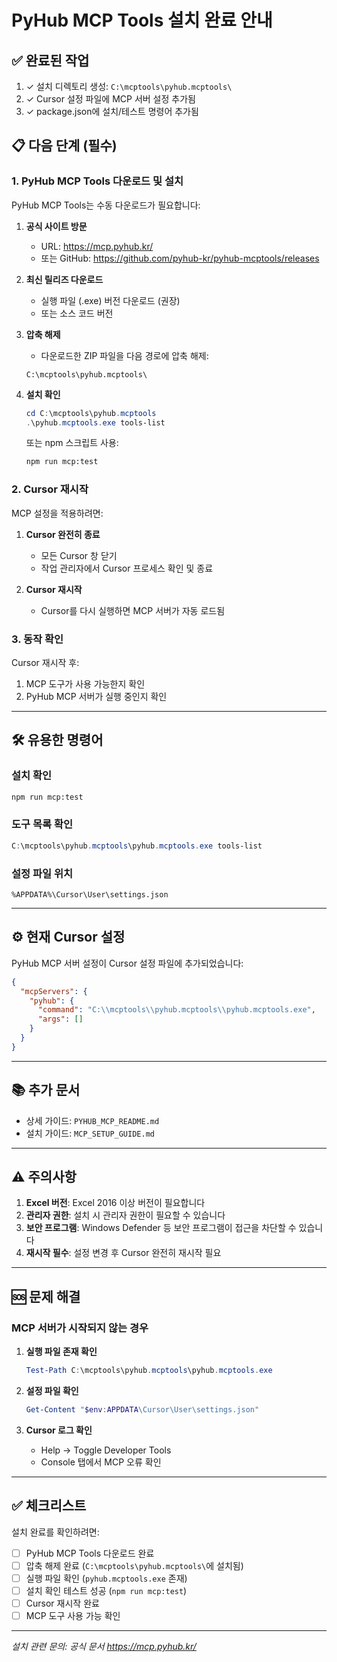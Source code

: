 # PyHub MCP Tools 설치 완료 안내

## ✅ 완료된 작업

1. ✓ 설치 디렉토리 생성: `C:\mcptools\pyhub.mcptools\`
2. ✓ Cursor 설정 파일에 MCP 서버 설정 추가됨
3. ✓ package.json에 설치/테스트 명령어 추가됨

## 📋 다음 단계 (필수)

### 1. PyHub MCP Tools 다운로드 및 설치

PyHub MCP Tools는 수동 다운로드가 필요합니다:

1. **공식 사이트 방문**
   - URL: https://mcp.pyhub.kr/
   - 또는 GitHub: https://github.com/pyhub-kr/pyhub-mcptools/releases

2. **최신 릴리즈 다운로드**
   - 실행 파일 (.exe) 버전 다운로드 (권장)
   - 또는 소스 코드 버전

3. **압축 해제**
   - 다운로드한 ZIP 파일을 다음 경로에 압축 해제:
   ```
   C:\mcptools\pyhub.mcptools\
   ```

4. **설치 확인**
   ```powershell
   cd C:\mcptools\pyhub.mcptools
   .\pyhub.mcptools.exe tools-list
   ```
   
   또는 npm 스크립트 사용:
   ```bash
   npm run mcp:test
   ```

### 2. Cursor 재시작

MCP 설정을 적용하려면:

1. **Cursor 완전히 종료**
   - 모든 Cursor 창 닫기
   - 작업 관리자에서 Cursor 프로세스 확인 및 종료

2. **Cursor 재시작**
   - Cursor를 다시 실행하면 MCP 서버가 자동 로드됨

### 3. 동작 확인

Cursor 재시작 후:

1. MCP 도구가 사용 가능한지 확인
2. PyHub MCP 서버가 실행 중인지 확인

---

## 🛠️ 유용한 명령어

### 설치 확인
```bash
npm run mcp:test
```

### 도구 목록 확인
```powershell
C:\mcptools\pyhub.mcptools\pyhub.mcptools.exe tools-list
```

### 설정 파일 위치
```
%APPDATA%\Cursor\User\settings.json
```

---

## ⚙️ 현재 Cursor 설정

PyHub MCP 서버 설정이 Cursor 설정 파일에 추가되었습니다:

```json
{
  "mcpServers": {
    "pyhub": {
      "command": "C:\\mcptools\\pyhub.mcptools\\pyhub.mcptools.exe",
      "args": []
    }
  }
}
```

---

## 📚 추가 문서

- 상세 가이드: `PYHUB_MCP_README.md`
- 설치 가이드: `MCP_SETUP_GUIDE.md`

---

## ⚠️ 주의사항

1. **Excel 버전**: Excel 2016 이상 버전이 필요합니다
2. **관리자 권한**: 설치 시 관리자 권한이 필요할 수 있습니다
3. **보안 프로그램**: Windows Defender 등 보안 프로그램이 접근을 차단할 수 있습니다
4. **재시작 필수**: 설정 변경 후 Cursor 완전히 재시작 필요

---

## 🆘 문제 해결

### MCP 서버가 시작되지 않는 경우

1. **실행 파일 존재 확인**
   ```powershell
   Test-Path C:\mcptools\pyhub.mcptools\pyhub.mcptools.exe
   ```

2. **설정 파일 확인**
   ```powershell
   Get-Content "$env:APPDATA\Cursor\User\settings.json"
   ```

3. **Cursor 로그 확인**
   - Help → Toggle Developer Tools
   - Console 탭에서 MCP 오류 확인

---

## ✅ 체크리스트

설치 완료를 확인하려면:

- [ ] PyHub MCP Tools 다운로드 완료
- [ ] 압축 해제 완료 (`C:\mcptools\pyhub.mcptools\`에 설치됨)
- [ ] 실행 파일 확인 (`pyhub.mcptools.exe` 존재)
- [ ] 설치 확인 테스트 성공 (`npm run mcp:test`)
- [ ] Cursor 재시작 완료
- [ ] MCP 도구 사용 가능 확인

---

*설치 관련 문의: 공식 문서 https://mcp.pyhub.kr/*



